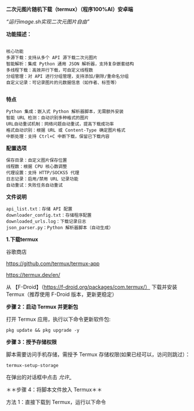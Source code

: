 **二次元图片随机下载（termux）（程序100%AI）安卓端**

_“运行image.sh实现二次元图片自由”_

**功能描述：**
	<ins>
```

核心功能
多源下载：支持从多个 API 源下载二次元图片
智能解析：集成 Python 通用 JSON 解析器，支持复杂嵌套结构
多线程下载：高效并行下载，可自定义线程数
分组管理：对 API 进行分组管理，支持添加/删除/重命名分组
自定义记录：可记录图片的元数据信息（如作者、标签等）


```
</ins>

**特点**
```
Python 集成：嵌入式 Python 解析器脚本，无需额外安装
智能 URL 检测：自动识别多种格式的图片
URL自动重试机制：网络问题自动重试，提高下载成功率
格式自动识别：根据 URL 或 Content-Type 确定图片格式
中断处理：支持 Ctrl+C 中断下载，保留已下载内容
```
**配置选项**
```
保存目录：自定义图片保存位置
线程数：根据 CPU 核心数调整
代理设置：支持 HTTP/SOCKS5 代理
日志记录：启用/禁用 URL 记录功能
自动重试：失败任务自动重试
```
**文件说明**
```
api_list.txt：存储 API 配置
downloader_config.txt：存储程序配置
downloaded_urls.log：下载记录日志
json_parser.py：Python 解析器脚本（自动生成）
```

**1.下载termux**

谷歌商店

https://github.com/termux/termux-app

https://termux.dev/en/

从 【F-Droid】（https://f-droid.org/packages/com.termux/） 下载并安装 Termux（推荐使用 F-Droid 版本，更新更稳定）

**步骤 2：启动 Termux 并更新包**

打开 Termux 应用，执行以下命令更新软件包:
```
pkg update && pkg upgrade -y
```
**步骤 3：授予存储权限**

脚本需要访问手机存储，需授予 Termux 存储权限(如果已经可以，访问则跳过）：
```
termux-setup-storage
```

在弹出的对话框中点击 _允许__

＊＊步骤 4：将脚本文件放入 Termux＊＊

方法 1：直接下载到 Termux，运行以下命令
```

```





